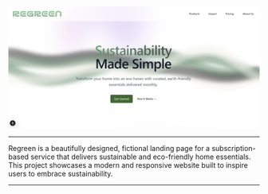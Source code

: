 ![Local Image](/public/images/regreen-hero-section-screanshot.jpeg)

---

Regreen is a beautifully designed, fictional landing page for a subscription-based service that delivers sustainable and eco-friendly home essentials. This project showcases a modern and responsive website built to inspire users to embrace sustainability.

---
